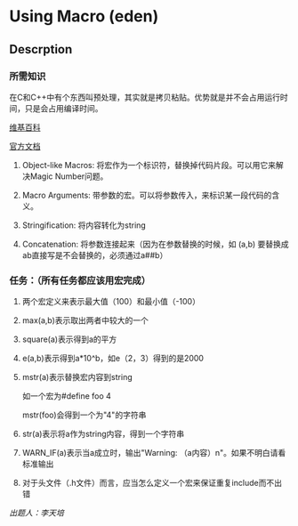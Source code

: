 # Using Macro (eden)

## Descrption

### 所需知识

在C和C++中有个东西叫预处理，其实就是拷贝粘贴。优势就是并不会占用运行时间，只是会占用编译时间。

[维基百科](https://zh.wikipedia.org/wiki/预处理器)

[官方文档](https://gcc.gnu.org/onlinedocs/cpp/Macros.html#Macros)

1. Object-like Macros: 将宏作为一个标识符，替换掉代码片段。可以用它来解决Magic Number问题。

2. Macro Arguments: 带参数的宏。可以将参数传入，来标识某一段代码的含义。

3. Stringification: 将内容转化为string

4. Concatenation: 将参数连接起来（因为在参数替换的时候，如 (a,b) 要替换成ab直接写是不会替换的，必须通过a##b）

### 任务：（所有任务都应该用宏完成）

1. 两个宏定义来表示最大值（100）和最小值（-100）

2. max(a,b)表示取出两者中较大的一个

3. square(a)表示得到a的平方

4. e(a,b)表示得到a*10^b，如e（2，3）得到的是2000

5. mstr(a)表示替换宏内容到string

     如一个宏为#define foo 4

     mstr(foo)会得到一个为"4"的字符串

6. str(a)表示将a作为string内容，得到一个字符串

7. WARN_IF(a)表示当a成立时，输出"Warning: （a内容）n"。如果不明白请看标准输出

8. 对于头文件（.h文件）而言，应当怎么定义一个宏来保证重复include而不出错

*出题人：李天培*